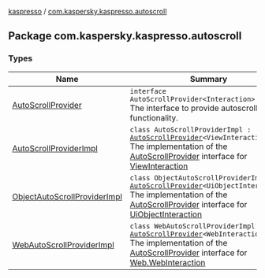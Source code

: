 [kaspresso](../index.md) / [com.kaspersky.kaspresso.autoscroll](./index.md)

## Package com.kaspersky.kaspresso.autoscroll

### Types

| Name | Summary |
|---|---|
| [AutoScrollProvider](-auto-scroll-provider/index.md) | `interface AutoScrollProvider<Interaction>`<br>The interface to provide autoscroll functionality. |
| [AutoScrollProviderImpl](-auto-scroll-provider-impl/index.md) | `class AutoScrollProviderImpl : `[`AutoScrollProvider`](-auto-scroll-provider/index.md)`<ViewInteraction>`<br>The implementation of the [AutoScrollProvider](-auto-scroll-provider/index.md) interface for [ViewInteraction](#) |
| [ObjectAutoScrollProviderImpl](-object-auto-scroll-provider-impl/index.md) | `class ObjectAutoScrollProviderImpl : `[`AutoScrollProvider`](-auto-scroll-provider/index.md)`<UiObjectInteraction>`<br>The implementation of the [AutoScrollProvider](-auto-scroll-provider/index.md) interface for [UiObjectInteraction](#) |
| [WebAutoScrollProviderImpl](-web-auto-scroll-provider-impl/index.md) | `class WebAutoScrollProviderImpl : `[`AutoScrollProvider`](-auto-scroll-provider/index.md)`<WebInteraction<*>>`<br>The implementation of the [AutoScrollProvider](-auto-scroll-provider/index.md) interface for [Web.WebInteraction](#) |
